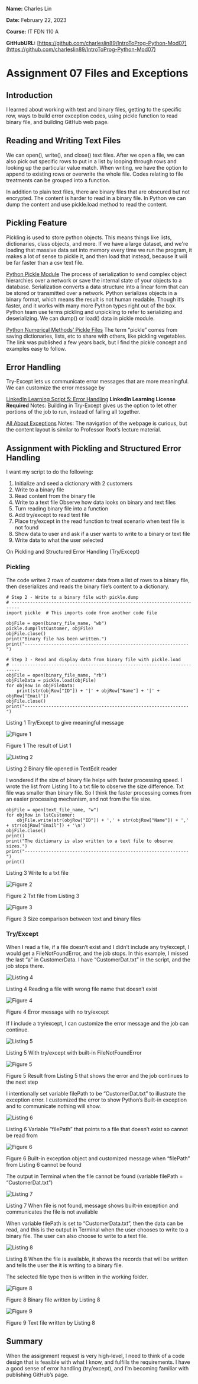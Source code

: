 **Name:** Charles Lin

**Date:** February 22, 2023

**Course:** IT FDN 110 A

**GitHubURL:** [https://github.com/charleslin89/IntroToProg-Python-Mod07](https://github.com/charleslin89/IntroToProg-Python-Mod07)

# Assignment 07 Files and Exceptions

## Introduction

I learned about working with text and binary files, getting to the specific row, ways to build error exception codes, using pickle function to read binary file, and building GitHub web page.

## Reading and Writing Text Files

We can open(), write(), and close() text files. After we open a file, we can also pick out specific rows to put in a list by looping through rows and looking up the particular value match. When writing, we have the option to append to existing rows or overwrite the whole file. Codes relating to file treatments can be grouped into a function.

In addition to plain text files, there are binary files that are obscured but not encrypted. The content is harder to read in a binary file. In Python we can dump the content and use pickle.load method to read the content.

## Pickling Feature
Pickling is used to store python objects. This means things like lists, dictionaries, class objects, and more. If we have a large dataset, and we're loading that massive data set into memory every time we run the program, it makes a lot of sense to pickle it, and then load that instead, because it will be far faster than a csv text file.

[Python Pickle Module](https://realpython.com/python-pickle-module/)
The process of serialization to send complex object hierarchies over a network or save the internal state of your objects to a database. Serialization converts a data structure into a linear form that can be stored or transmitted over a network. Python serializes objects in a binary format, which means the result is not human readable. Though it’s faster, and it works with many more Python types right out of the box. Python team use terms pickling and unpickling to refer to serializing and deserializing. We can dump() or load() data in pickle module.

[Python Numerical Methods’ Pickle Files](https://pythonnumericalmethods.berkeley.edu/notebooks/chapter11.03-Pickle-Files.html)
The term “pickle” comes from saving dictionaries, lists, etc to share with others, like pickling vegetables. The link was published a few years back, but I find the pickle concept and examples easy to follow.

## Error Handling
Try-Except lets us communicate error messages that are more meaningful. We can customize the error message by 

[LinkedIn Learning Script 5: Error Handling](https://www.linkedin.com/learning/search?keywords=python%20error%20handling&u=2091572) **LinkedIn Learning License Required**
Notes: Building in Try-Except gives us the option to let other portions of the job to run, instead of failing all together. 

[All About Exceptions](https://www.learnpython.dev/03-intermediate-python/40-exceptions/10-all-about-exceptions/)
Notes: The navigation of the webpage is curious, but the content layout is similar to Professor Root’s lecture material.

## Assignment with Pickling and Structured Error Handling 
I want my script to do the following:

1. Initialize and seed a dictionary with 2 customers
2. Write to a binary file
3. Read content from the binary file
4. Write to a text file Observe how data looks on binary and text files
5. Turn reading binary file into a function
6. Add try/except to read text file
7. Place try/except in the read function to treat scenario when text file is not found
8. Show data to user and ask if a user wants to write to a binary or text file
9. Write data to what the user selected

On Pickling and Structured Error Handling (Try/Except)

### Pickling
The code writes 2 rows of customer data from a list of rows to a binary file, then deserializes and reads the binary file’s content to a dictionary.
```
# Step 2 - Write to a binary file with pickle.dump
# -------------------------------------------------------------------------
import pickle  # This imports code from another code file

objFile = open(binary_file_name, "wb")
pickle.dump(lstCustomer, objFile)
objFile.close()
print("Binary file has been written.")
print("--------------------------------------------------------------")

# Step 3 - Read and display data from binary file with pickle.load
# -------------------------------------------------------------------------
objFile = open(binary_file_name, "rb")
objFileData = pickle.load(objFile)
for objRow in objFileData:
    print(str(objRow["ID"]) + '|' + objRow["Name"] + '|' + objRow['Email'])
objFile.close()
print("--------------------------------------------------------------")
```
Listing 1 Try/Except to give meaningful message

![Figure 1](./docs/assets/Figure1.png)

Figure 1 The result of List 1 


![Listing 2](/docs/assets/Listing2.png)

Listing 2 Binary file opened in TextEdit reader 

I wondered if the size of binary file helps with faster processing speed. I wrote the list from Listing 1 to a txt file to observe the size difference. Txt file was smaller than binary file. So I think the faster processing comes from an easier processing mechanism, and not from the file size. 

```
objFile = open(text_file_name, "w")
for objRow in lstCustomer:
    objFile.write(str(objRow["ID"]) + ',' + str(objRow["Name"]) + ',' + str(objRow["Email"]) + '\n')
objFile.close()
print()
print("The dictionary is also written to a text file to observe sizes.")
print("--------------------------------------------------------------")
print()
```

Listing 3 Write to a txt file 

![Figure 2](/docs/assets/Figure2.png)

Figure 2 Txt file from Listing 3 

![Figure 3](/docs/assets/Figure3.png)

Figure 3 Size comparison between text and binary files

### Try/Except
When I read a file, if a file doesn’t exist and I didn’t include any try/except, I would get a FileNotFoundError, and the job stops. In this example, I missed the last “a” in CustomerData. I have “CustomerDat.txt” in the script, and the job stops there.

![Listing 4](/docs/assets/Listing4.png)

Listing 4 Reading a file with wrong file name that doesn’t exist

![Figure 4](/docs/assets/Figure4.png)

Figure 4 Error message with no try/except

If I include a try/except, I can customize the error message and the job can continue.

![Listing 5](/docs/assets/Listing5.png)

Listing 5 With try/except with built-in FileNotFoundError

![Figure 5](/docs/assets/Figure5.png)

Figure 5 Result from Listing 5 that shows the error and the job continues to the next step

I intentionally set variable filePath to be “CustomerDat.txt” to illustrate the exception error. I customized the error to show Python’s Built-in exception and to communicate nothing will show.

![Listing 6](/docs/assets/Listing6.png)

Listing 6 Variable “filePath” that points to a file that doesn’t exist so cannot be read from

![Figure 6](/docs/assets/Figure6.png)

Figure 6 Built-in exception object and customized message when “filePath” from Listing 6 cannot be found

The output in Terminal when the file cannot be found (variable filePath = “CustomerDat.txt”)

![Listing 7](/docs/assets/Listing7.png)

Listing 7 When file is not found, message shows built-in exception and communicates the file is not available

When variable filePath is set to “CustomerData.txt”, then the data can be read, and this is the output in Terminal when the user chooses to write to a binary file. The user can also choose to write to a text file.

![Listing 8](/docs/assets/Listing8.png)

Listing 8 When the file is available, it shows the records that will be written and tells the user the it is writing to a binary file.

The selected file type then is written in the working folder. 

![Figure 8](/docs/assets/Figure8.png)

Figure 8 Binary file written by Listing 8

![Figure 9](/docs/assets/Figure9.png)

Figure 9 Text file written by Listing 8

## Summary
When the assignment request is very high-level, I need to think of a code design that is feasible with what I know, and fulfills the requirements.  I have a good sense of error handling (try/except), and I’m becoming familiar with publishing GitHub’s page.










